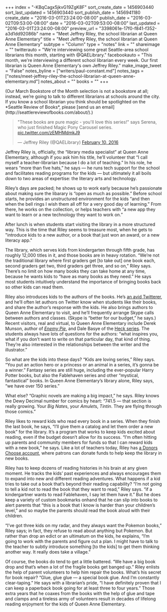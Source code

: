 +++
index = "-KBqCagx5jkvG19ZgK8F"
sort_create_date = 1456903440
sort_last_updated = 1456903440
sort_publish_date = 1456941180
create_date = "2016-03-01T23:24:00-08:00"
publish_date = "2016-03-02T09:53:00-08:00"
date = "2016-03-02T09:53:00-08:00"
last_updated = "2016-03-01T23:24:00-08:00"
preview_url = "3398061e-17f0-f841-f352-a3d1dd92086b"
name = "Meet Jeffrey Riley, the school librarian at Queen Anne Elementary"
title = "Meet Jeffrey Riley, the school librarian at Queen Anne Elementary"
subtype = "Column"
type = "notes"
link = ""
shareimage = ""
twitterauto = "We're interviewing some great Seattle-area school librarians this month, starting with @QAELibrary."
facebookauto = "This month, we're interviewing a different school librarian every week. Our first librarian is Queen Anne Elementary's own Jeffrey Riley."
make_image_tweet = "False"
notes_byline = ["writers/paul-constant.md"]
notes_tags = ["notes/meet-jeffrey-riley-the-school-librarian-at-queen-anne-elementary.md"]
notes_about = ""
books = ""
+++
<p class="intro">(Our March Bookstore of the Month selection is not a bookstore at all; instead, we’re going to talk to different librarians at schools around the city. If you know a school librarian you think should be spotlighted on the *Seattle Review of Books*, please [send us an email](http://seattlereviewofbooks.com/about/).)</p>

<blockquote class="twitter-tweet" data-lang="en"><p lang="en" dir="ltr">&quot;These books are pure magic - you&#39;ll love this series!&quot; says Serena, who just finished Magic Pony Carousel series. <a href="https://t.co/zEMHMdmkJ9">pic.twitter.com/zEMHMdmkJ9</a></p>&mdash; Jeffrey Riley (@QAELibrary) <a href="https://twitter.com/QAELibrary/status/697492757829451776">February 10, 2016</a></blockquote>  
 
 Jeffrey Riley is, officially, the “library media specialist” at Queen Anne Elementary, although if you ask him his title, he’ll volunteer that “I call myself a teacher-librarian because I do a lot of teaching.” In his role, he wears “more than five hats,” he says — he runs tech support for the school and facilitates reading programs for the kids — but ultimately it all boils down to two areas of expertise: the literary arts and technology.

Riley’s days are packed; he shows up to work early because he’s passionate about making sure the libarary is “open as much as possible.” Before school starts, he provides an unstructured environment for the kids “and then when the bell rings I wish them all off for a very good day of learning.” From there, he works on the collection, or helps teachers with “a new app they want to learn or a new technology they want to work on.”

After lunch is when students start visiting the library in a more structured way. This is the time that Riley seems to treasure most, when he gets to "introduce kids to a new author, or a book that just won an award, or a new literacy app."

The library, which serves kids from kindergarten through fifth grade, has roughly 12,000 titles in it, and those books are in heavy rotation. “We’re not the traditional library where first graders get [to take out] one book each, second graders get two, third graders get three, and so on,” Riley says. There’s no limit on how many books they can take home at any time, because he wants kids to “have as many books as they need.” He says most students intuitively understand the importance of bringing books back so other kids can read them.

Riley also introduces kids to the authors of the books. He’s [an avid Twitterer](https://twitter.com/QAELibrary), and he’ll often let authors on Twitter know when students like their books, and share the author’s response with the kids. He also brings authors to Queen Anne Elementary to visit, and he’ll frequently arrange Skype calls between authors and classes. (Skype is “better for our budget,” he says.) Recent visitors, real and virtual, to Queen Anne Elementary include Derek Munson, author of [*Enemy Pie*](http://enemypie.com/blog1/), and Dale Basye of the [Heck series](http://www.wherethebadkidsgo.com/). The students always have lots of questions for the authors: “what inspires you, what if you don’t want to write on that particular day, that kind of thing. They’re also interested in the relationships between the writer and the illustrator.”

So what are the kids into these days? “Kids are loving series,” Riley says. “You put an action hero or a princess or an animal in a series, it’s gonna be a winner.” Fantasy series are still huge, including the ever-popular Harry Potter books, but also the Fablehaven series and other “mystical, fantastical” books. In Queen Anne Elementary’s library alone, Riley says, “we have over 150 series.”

What else? “Graphic novels are making a big impact,” he says. Riley knows the Dewy Decimal number for comics by heart:  “741.5 — that section is really growing. Your *Big Nate*s, your *Amulet*s, *Tintin*. They are flying through those comics.” 

Riley likes to reward kids who read every book in a series. When they finish the last book, he says, “I’ll give them a catalog and let them order a new book” for the library. It’s a program that works to keep kids excited about reading, even if the budget doesn’t allow for its success. “I’m often hitting up parents and community members for funds so that I can reward kids with a new book,” he says. Like a lot of teachers today, Riley has [a Donors Choose account](http://www.donorschoose.org/we-teach/2529370/?historical=true), where patrons can donate funds to help keep the library in new books.

Riley has to keep dozens of reading histories in his brain at any given moment. He tracks the kids’ past experiences and always encourages them to expand into new and different reading adventures. What happens if a kid tries to take out a book that’s beyond their reading capability? “I’m not going to tell a kid not to read the book that they want to read,” Riley says. “if a kindergartner wants to read Fablehaven, I say let them have it.” But he does keep a variety of custom bookmarks onhand that he can slip into books to alert parents that “this is a book that I know is harder than your children’s level,” and so maybe the parents should read the book aloud with their children.   

“I’ve got three kids on my radar, and they always want the Pokemon books,” Riley says; in fact, they refuse to read about anything but Pokemon. But rather than drop an edict or an ultimatum on the kids, he explains, “I’m going to work with the parents and figure out a plan. I might have to talk to the teacher to subtly introduce something [to the kids] to get them thinking another way. It really does take a village.”

Of course, the books do tend to get a little battered. “We have a big book drop and that’s when a lot of the fragile books get banged up.” Riley enlists the help of parent volunteers to help him repair the books. What’s his secret for book repair? “Glue, glue glue — a special book glue. And I’m constantly clear-taping.” He says with a librarian’s pride, “I have definitely proven that I can keep a paperback book going for at least three to four years.” Those extra years that he coaxes from the books with the help of glue and tape and clamps and a tireless army of volunteers result in decades of lifelong reading enjoyment for the kids of Queen Anne Elementary. 